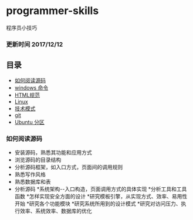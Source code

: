 # programmer-skills
程序员小技巧

### 更新时间 2017/12/12

## 目录
* [如何阅读源码](#source_code)
* [windows 命令](#windows)
* [HTML规范](#html)
* [Linux](#linux)
* [技术模式](#technical_model)
* [git](#git)
* [Ubuntu 分区](#ubuntu)

### <a name="source_code"></a>如何阅读源码
* 安装源码，熟悉其功能和应用方式
* 浏览源码的目录结构
* 分析源码框架，如入口方式，页面间的调用规则
* 熟悉写作风格
* 熟悉数据库和表
* 分析源码
	*系统架构--入口构造，页面调用方式的具体实现
	*分析工具和工具函数
	*怎样实现安全方面的设计
	*研究模板引擎，从实现方式、效率、易用性开始
	*研究各个功能模块
	*研究系统所用到的设计模式
	*研究对访问压力、执行效率、系统效率、数据库的优化

